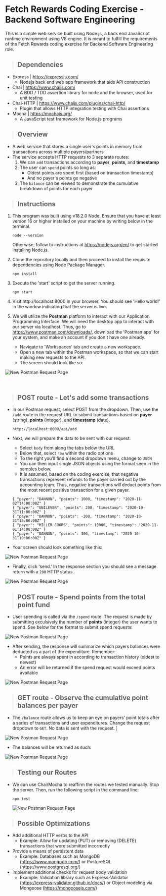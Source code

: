 # Fetch Rewards Coding Exercise - Backend Software Engineering
This is a simple web service built using Node.js, a back end JavaScript runtime environment using V8 engine. It is meant to fulfill the requirements of the Fetch Rewards coding exercise for Backend Software Engineering role.

>## Dependencies
* Express | https://expressjs.com/
    * Nodejs back end web app framework that aids API construction
* Chai | https://www.chaijs.com/
    * A BDD / TDD assertion library for node and the browser, used for unit testing
* Chai-HTTP | https://www.chaijs.com/plugins/chai-http/
    * Plugin that allows HTTP integration testing with Chai assertions
* Mocha | https://mochajs.org/
    * A JavaScript test framework for Node.js programs

>## Overview

* A web service that stores a single user's points in memory from transactions across multiple payers/partners
* The service accepts HTTP requests to 3 separate routes:
    1. We can `add` transactions according to **payer**, **points**, and **timestamp**
    2. The user can `spend` points so long as:
        * Oldest points are spent first (based on transaction timestamp)
        * And no payer's points go negative
    3. The `balance` can be viewed to demonstrate the cumulative breakdown of points for each payer

>## Instructions

1. This program was built using v18.2.0 Node. Ensure that you have at least verson 16 or higher installed on your machine by writing below in the terminal.
    ```
    node --version
    ```
    Otherwise, follow to instructions at https://nodejs.org/en/ to get started installing Node.js.

2. Clone the repository locally and then proceed to install the requisite dependencies using Node Package Manager.
    ```
    npm install
    ```
3. Execute the 'start' script to get the server running.
    ```
    npm start
    ```
4. Visit http://localhost:8000 in your browser. You should see 'Hello world!' in the window indicating that the server is live.

5. We will utilize the **Postman** platform to interact with our Application Programming Interface. We will need the desktop app to interact with our server via localhost. Thus, go to https://www.postman.com/downloads/, download the 'Postman app' for your system, and make an account if you don't have one already. 
    * Navigate to 'Workspaces' tab and create a new workspace.
    * Open a new tab within the Postman workspace, so that we can start making new requests to the API.
    * The screen should look like so:

![New Postman Request Page](/assets/images/screen-1.jpg)

<br>

>## POST route - Let's add some transactions

* In our Postman request, select POST from the dropdown. Then, use the `/add` route in the request URL to submit transactions based on **payer** (string), **points** (integer), and **timestamp** (date).

    ```
    http://localhost:8000/api/add
    ```
* Next, we will prepare the data to be sent with our request:
    * Select `body` from along the tabs below the URL
    * Below that, select `raw` within the radio options
    * To the right you'll find a second dropdown menu, change to `JSON`
    * You can then input single JSON objects using the format seen in the samples below. 
    * It is assumed, based on the coding exercise, that negative transactions represent refunds to the payer carried out by the accounting team. Thus, negative transactions will deduct points from the most recent positive transaction for a given payer.

    ```
    { "payer": "DANNON", "points": 1000, "timestamp": "2020-11-02T14:00:00Z" }
    { "payer": "UNILEVER", "points": 200, "timestamp": "2020-10-31T11:00:00Z" }
    { "payer": "DANNON", "points": -200, "timestamp": "2020-10-31T15:00:00Z" }
    { "payer": "MILLER COORS", "points": 10000, "timestamp": "2020-11-01T14:00:00Z" }
    { "payer": "DANNON", "points": 300, "timestamp": "2020-10-31T10:00:00Z" }
    ```

* Your screen should look something like this:

![New Postman Request Page](/assets/images/screen-2.jpg)

* Finally, click 'send.' In the response section you should see a message return with a `200` HTTP status.

![New Postman Request Page](/assets/images/screen-3.jpg)

>## POST route - Spend points from the total point fund

* User spending is called via the `/spend` route. The request is made by submitting exculsively the number of **points** (integer) the user wants to spend. See below for the format to submit spend requests:

![New Postman Request Page](/assets/images/screen-4.jpg)

* After sending, the response will summarize which payers balances were deducted as a part of the expenditure. Remember:
    * Points are always spent in according to transaction history (oldest to newest)
    * An error will be returned if the spend request would exceed points available

![New Postman Request Page](/assets/images/screen-5.jpg)

>## GET route - Observe the cumulative point balances per payer

* The `/balance` route allows us to keep an eye on payers' point totals after a series of transactions and user expenditures. Change the request dropdown to `GET`. No data is sent with the request. ]

![New Postman Request Page](/assets/images/screen-6.jpg)

* The balances will be returned as such:

![New Postman Request Page](/assets/images/screen-7.jpg)

>## Testing our Routes

* We can use Chai/Mocha to reaffirm the routes we tested manually. Stop the server. Then, run the following script in the command line:

    ```
    npm test
    ```

    ![New Postman Request Page](/assets/images/screen-8.jpg)

>## Possible Optimizations

* Add additional HTTP verbs to the API
    * Example: Allow for updating (PUT) or removing (DELETE) transactions that were submitted incorrectly
* Provide a means of persistent data
    * Example: Databases such as MongoDB (https://www.mongodb.com/) or PostgreSQL (https://www.postgresql.org/)
* Implement additional checks for request body validation
    * Example: Validation library such as Express-Validator (https://express-validator.github.io/docs/) or Object modeling via Mongoose (https://mongoosejs.com/)

